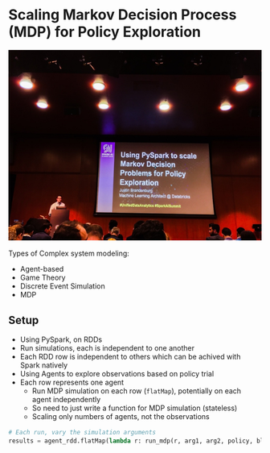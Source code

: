 # Scaling Markov Decision Process (MDP) for Policy Exploration

![IMG](media/e00001.jpg)

Types of Complex system modeling:
- Agent-based
- Game Theory
- Discrete Event Simulation
- MDP

## Setup

- Using PySpark, on RDDs
- Run simulations, each is independent to one another
- Each RDD row is independent to others which can be achived with Spark natively
- Using Agents to explore observations based on policy trial
- Each row represents one agent
  - Run MDP simulation on each row (`flatMap`), potentially on each agent independently
  - So need to just write a function for MDP simulation (stateless)
  - Scaling only numbers of agents, not the observations

```python
# Each run, vary the simulation arguments
results = agent_rdd.flatMap(lambda r: run_mdp(r, arg1, arg2, policy, blah, blah))
```
